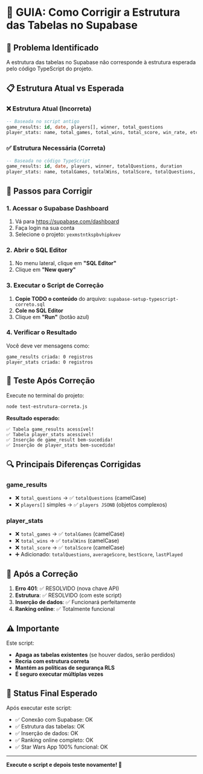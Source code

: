 # 🔧 GUIA: Como Corrigir a Estrutura das Tabelas no Supabase

## 🎯 Problema Identificado
A estrutura das tabelas no Supabase não corresponde à estrutura esperada pelo código TypeScript do projeto.

## 📋 Estrutura Atual vs Esperada

### ❌ Estrutura Atual (Incorreta)
```sql
-- Baseada no script antigo
game_results: id, date, players[], winner, total_questions
player_stats: name, total_games, total_wins, total_score, win_rate, etc.
```

### ✅ Estrutura Necessária (Correta)
```sql
-- Baseada no código TypeScript
game_results: id, date, players, winner, totalQuestions, duration
player_stats: name, totalGames, totalWins, totalScore, totalQuestions, averageScore, winRate, bestScore, lastPlayed
```

## 🚀 Passos para Corrigir

### 1. Acessar o Supabase Dashboard
1. Vá para https://supabase.com/dashboard
2. Faça login na sua conta
3. Selecione o projeto: `yexmstntkspbvhipkvev`

### 2. Abrir o SQL Editor
1. No menu lateral, clique em **"SQL Editor"**
2. Clique em **"New query"**

### 3. Executar o Script de Correção
1. **Copie TODO o conteúdo** do arquivo: `supabase-setup-typescript-correto.sql`
2. **Cole no SQL Editor**
3. Clique em **"Run"** (botão azul)

### 4. Verificar o Resultado
Você deve ver mensagens como:
```
game_results criada: 0 registros
player_stats criada: 0 registros
```

## 🧪 Teste Após Correção

Execute no terminal do projeto:
```bash
node test-estrutura-correta.js
```

**Resultado esperado:**
```
✅ Tabela game_results acessível!
✅ Tabela player_stats acessível!
✅ Inserção de game_result bem-sucedida!
✅ Inserção de player_stats bem-sucedida!
```

## 🔍 Principais Diferenças Corrigidas

### game_results
- ❌ `total_questions` → ✅ `totalQuestions` (camelCase)
- ❌ `players[]` simples → ✅ `players JSONB` (objetos complexos)

### player_stats
- ❌ `total_games` → ✅ `totalGames` (camelCase)
- ❌ `total_wins` → ✅ `totalWins` (camelCase)
- ❌ `total_score` → ✅ `totalScore` (camelCase)
- ➕ Adicionado: `totalQuestions`, `averageScore`, `bestScore`, `lastPlayed`

## 🎯 Após a Correção

1. **Erro 401**: ✅ RESOLVIDO (nova chave API)
2. **Estrutura**: ✅ RESOLVIDO (com este script)
3. **Inserção de dados**: ✅ Funcionará perfeitamente
4. **Ranking online**: ✅ Totalmente funcional

## ⚠️ Importante

Este script:
- **Apaga as tabelas existentes** (se houver dados, serão perdidos)
- **Recria com estrutura correta**
- **Mantém as políticas de segurança RLS**
- **É seguro executar múltiplas vezes**

## 🏁 Status Final Esperado

Após executar este script:
- ✅ Conexão com Supabase: OK
- ✅ Estrutura das tabelas: OK
- ✅ Inserção de dados: OK
- ✅ Ranking online completo: OK
- ✅ Star Wars App 100% funcional: OK

---

**Execute o script e depois teste novamente! 🚀**
